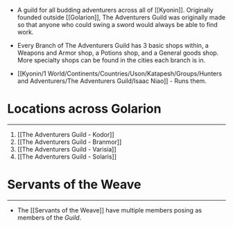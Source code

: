 - A guild for all budding adventurers across all of [[Kyonin]]. Originally founded outside [[Golarion]], The Adventurers Guild was originally made so that anyone who could swing a sword would always be able to find work. 

- Every Branch of The Adventurers Guild has 3 basic shops within, a Weapons and Armor shop, a Potions shop, and a General goods shop. More specialty shops can be found in the cities each branch is in.

- [[Kyonin/1 World/Continents/Countries/Uson/Katapesh/Groups/Hunters and Adventurers/The Adventurers Guild/Isaac Niao]] -  Runs them.

# Locations across Golarion
---
1. [[The Adventurers Guild - Kodor]]
2. [[The Adventurers Guild - Branmor]]
3. [[The Adventurers Guild - Varisia]]
4. [[The Adventurers Guild - Solaris]] 

# Servants of the Weave
---
- The [[Servants of the Weave]] have multiple members posing as members of the *Guild*.